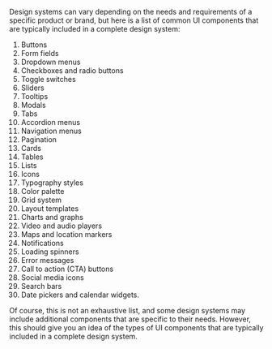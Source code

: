 Design systems can vary depending on the needs and requirements of a specific product or brand, but here is a list of common UI components that are typically included in a complete design system:

1. Buttons
2. Form fields
3. Dropdown menus
4. Checkboxes and radio buttons
5. Toggle switches
6. Sliders
7. Tooltips
8. Modals
9. Tabs
10. Accordion menus
11. Navigation menus
12. Pagination
13. Cards
14. Tables
15. Lists
16. Icons
17. Typography styles
18. Color palette
19. Grid system
20. Layout templates
21. Charts and graphs
22. Video and audio players
23. Maps and location markers
24. Notifications
25. Loading spinners
26. Error messages
27. Call to action (CTA) buttons
28. Social media icons
29. Search bars
30. Date pickers and calendar widgets.

Of course, this is not an exhaustive list, and some design systems may include additional components that are specific to their needs. However, this should give you an idea of the types of UI components that are typically included in a complete design system.
